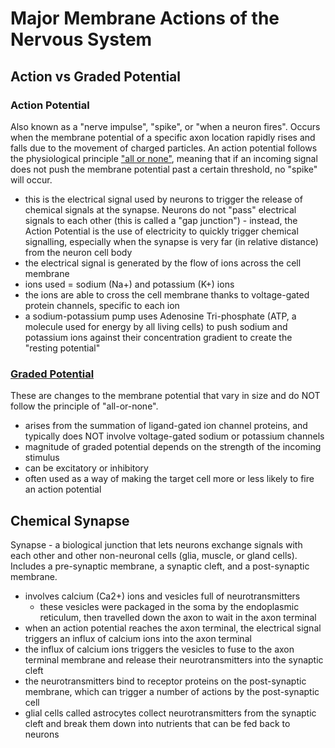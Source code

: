 # Major Membrane Actions of the Nervous System

## Action vs Graded Potential

### Action Potential

Also known as a "nerve impulse", "spike", or "when a neuron fires". Occurs when the membrane potential of a specific axon location rapidly rises and falls due to the movement of charged particles. An action potential follows the physiological principle ["all or none"](https://en.wikipedia.org/wiki/All-or-none_law), meaning that if an incoming signal does not push the membrane potential past a certain threshold, no "spike" will occur. 

* this is the electrical signal used by neurons to trigger the release of chemical signals at the synapse. Neurons do not "pass" electrical signals to each other (this is called a "gap junction") - instead, the Action Potential is the use of electricity to quickly trigger chemical signalling, especially when the synapse is very far (in relative distance) from the neuron cell body
* the electrical signal is generated by the flow of ions across the cell membrane
* ions used = sodium (Na+) and potassium (K+) ions
* the ions are able to cross the cell membrane thanks to voltage-gated protein channels, specific to each ion
* a sodium-potassium pump uses Adenosine Tri-phosphate (ATP, a molecule used for energy by all living cells) to push sodium and potassium ions against their concentration gradient to create the "resting potential"

### [Graded Potential](https://en.wikipedia.org/wiki/Graded_potential)

These are changes to the membrane potential that vary in size and do NOT follow the principle of "all-or-none". 

* arises from the summation of ligand-gated ion channel proteins, and typically does NOT involve voltage-gated sodium or potassium channels
* magnitude of graded potential depends on the strength of the incoming stimulus
* can be excitatory or inhibitory
* often used as a way of making the target cell more or less likely to fire an action potential

## Chemical Synapse

Synapse - a biological junction that lets neurons exchange signals with each other and other non-neuronal cells (glia, muscle, or gland cells). Includes a pre-synaptic membrane, a synaptic cleft, and a post-synaptic membrane.

* involves calcium (Ca2+) ions and vesicles full of neurotransmitters 
  * these vesicles were packaged in the soma by the endoplasmic reticulum, then travelled down the axon to wait in the axon terminal 
* when an action potential reaches the axon terminal, the electrical signal triggers an influx of calcium ions into the axon terminal
* the influx of calcium ions triggers the vesicles to fuse to the axon terminal membrane and release their neurotransmitters into the synaptic cleft
* the neurotransmitters bind to receptor proteins on the post-synaptic membrane, which can trigger a number of actions by the post-synaptic cell
* glial cells called astrocytes collect neurotransmitters from the synaptic cleft and break them down into nutrients that can be fed back to neurons